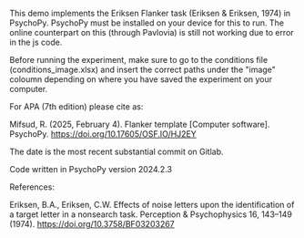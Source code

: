 This demo implements the Eriksen Flanker task (Eriksen & Eriksen, 1974) in PsychoPy. PsychoPy must be installed on your device for this to run. The online counterpart on this (through Pavlovia) is still not working due to error in the js code.

Before running the experiment, make sure to go to the conditions file (conditions_image.xlsx) and insert the correct paths under the "image" coloumn depending on where you have saved the experiment on your computer.

For APA (7th edition) please cite as:

Mifsud, R. (2025, February 4). Flanker template [Computer software]. PsychoPy. https://doi.org/10.17605/OSF.IO/HJ2EY

The date is the most recent substantial commit on Gitlab.

Code written in PsychoPy version 2024.2.3

References:

Eriksen, B.A., Eriksen, C.W. Effects of noise letters upon the identification of a target letter in a nonsearch task. Perception & Psychophysics 16, 143–149 (1974). https://doi.org/10.3758/BF03203267
